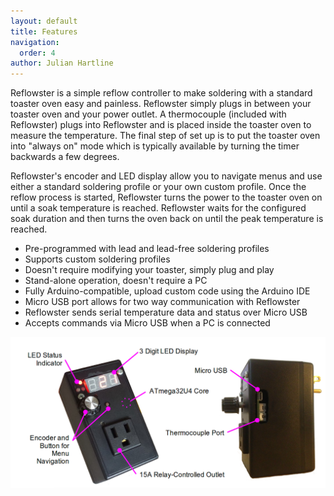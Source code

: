 ```yaml
---
layout: default
title: Features
navigation:
  order: 4
author: Julian Hartline
---
```


Reflowster is a simple reflow controller to make soldering with a standard toaster oven easy and painless. Reflowster simply plugs in between your toaster oven and your power outlet. A thermocouple (included with Reflowster) plugs into Reflowster and is placed inside the toaster oven to measure the temperature. The final step of set up is to put the toaster oven into "always on" mode which is typically available by turning the timer backwards a few degrees.

Reflowster's encoder and LED display allow you to navigate menus and use either a standard soldering profile or your own custom profile. Once the reflow process is started, Reflowster turns the power to the toaster oven on until a soak temperature is reached. Reflowster waits for the configured soak duration and then turns the oven back on until the peak temperature is reached.

<ul>
<li>Pre-programmed with lead and lead-free soldering profiles
<li>Supports custom soldering profiles
<li>Doesn't require modifying your toaster, simply plug and play 
<li>Stand-alone operation, doesn't require a PC
<li>Fully Arduino-compatible, upload custom code using the Arduino IDE 
<li>Micro USB port allows for two way communication with Reflowster
<li>Reflowster sends serial temperature data and status over Micro USB
<li>Accepts commands via Micro USB when a PC is connected
</ul>

<img src="/resources/images/annotated_reflowster.png" class="showcase"/>
